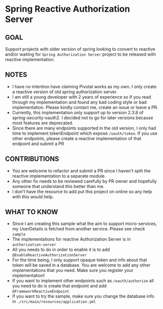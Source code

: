 # Spring Reactive Authorization Server

## GOAL

Support projects with older version of spring looking to convert to reactive and/or waiting for `Spring Authorization Server` project to be released with
reactive implementation.

## NOTES

- I have no intention have claiming Pivotal works as my own. I only create a reactive version of old spring authorization server.
- I am still a young developer with 2 years of experience so if you read through my implementation and found any bad coding style or bad implementation. Please
  kindly contact me, create an issue or leave a PR.
- Currently, this implementation only support up to version 2.3.8 of spring-security-oauth2. I decided not to go for later versions because most features are
  deprecated.
- Since there are many endpoints supported in the old version, I only had time to implement tokenEndpoint which expose `/oauth/token`. If you use other
  endpoints, please create a reactive implementation of that endpoint and submit a PR

## CONTRIBUTIONS

- You are welcome to refactor and submit a PR since I haven't split the reactive implementation to a separate module.
- Any other fix needs to be reviewed carefully by PR owner and hopefully someone that understand this better than me.
- I don't have the resource to add put this project on online so any help with this would help.

## WHAT TO KNOW
- Since I am creating this sample what the aim to support micro-services, my UserDetails is fetched from another service. Please
  see check `sample`
- The implementations for reactive Authorization Server is in `authorization-server`
- All you needs to do in order to enable it is to add `@EnableReactiveAuthorizationServer`
- For the time being, I only support opaque token and info about that token will be saved in a database. You are welcome to add any other implementations that
  you need. Make sure you register your implementation!
- If you want to implement other endpoints such as `/oauth/authorize` all you need to do is create that endpoint and add `@FrameworkReactiveEndpoint`
- If you want to try the sample, make sure you change the database info in `./src/main/resources/application.yml`